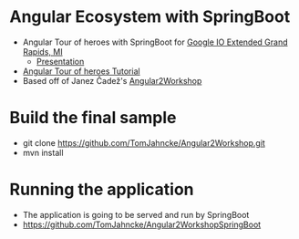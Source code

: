 # Angular Ecosystem with SpringBoot

* Angular Tour of heroes with SpringBoot for [Google IO Extended Grand Rapids, MI](http://www.ioextendedgr.com/)
  * [Presentation](https://docs.google.com/presentation/d/1Vcv861BvrI2GcdLqTuaI2MZ3IhdsoSo_7H4iDHp5h7Q/edit?usp=sharing) 
* [Angular Tour of heroes Tutorial](https://angular.io/docs/ts/latest/tutorial/)
* Based off of Janez Čadež's [Angular2Workshop](https://github.com/jamzi/Angular2Workshop)
  

# Build the final sample 
* git clone https://github.com/TomJahncke/Angular2Workshop.git
* mvn install

# Running the application
* The application is going to be served and run by SpringBoot
* https://github.com/TomJahncke/Angular2WorkshopSpringBoot


